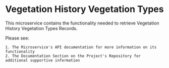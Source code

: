 # Vegetation History Vegetation Types

This microservice contains the functionality needed to retrieve Vegetation History Vegetation Types Records.

Please see:

    1. The Microservice's API documentation for more information on its functionality
    2. The Documentation Section on the Project's Repository for additional supportive information



